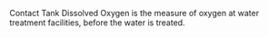 Contact Tank Dissolved Oxygen is the measure of oxygen at water treatment facilities, before the water is treated.